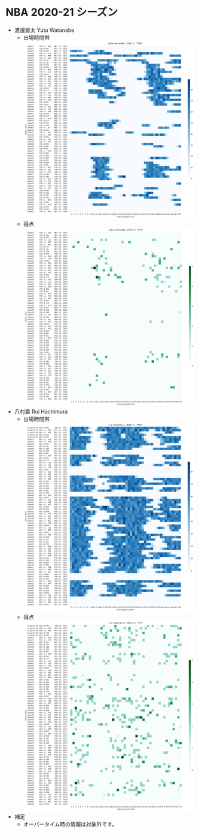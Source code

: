 # NBA 2020-21 シーズン
- 渡邊雄太 Yuta Watanabe
  - 出場時間帯
  ![image.png](images/yuta-watanabe_2020-21_MIN.png)
  - 得点
  ![image.png](images/yuta-watanabe_2020-21_PTS.png)
- 八村塁 Rui Hachimura
  - 出場時間帯
  ![image.png](images/rui-hachimura_2020-21_MIN.png)
  - 得点
  ![image.png](images/rui-hachimura_2020-21_PTS.png)
- 補足
  - オーバータイム時の情報は対象外です。
